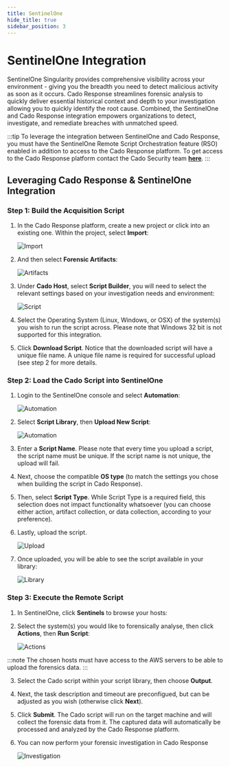 ```yaml
---
title: SentinelOne
hide_title: true
sidebar_position: 3
---
```


# SentinelOne Integration
SentinelOne Singularity provides comprehensive visibility across your environment - giving you the breadth you need to detect malicious activity as soon as it occurs. Cado Response streamlines forensic analysis to quickly deliver essential historical context and depth to your investigation allowing you to quickly identify the root cause. Combined, the SentinelOne and Cado Response integration empowers organizations to detect, investigate, and remediate breaches with unmatched speed. 

:::tip
To leverage the integration between SentinelOne and Cado Response, you must have the SentinelOne Remote Script Orchestration feature (RSO) enabled in addition to access to the Cado Response platform. To get access to the Cado Response platform contact the Cado Security team **[here](http://offers.cadosecurity.com/cado-s1-integration-get-in-touch)**. 
:::

## Leveraging Cado Response & SentinelOne Integration 

### Step 1: Build the Acquisition Script

1. In the Cado Response platform, create a new project or click into an existing one. Within the project, select **Import**:

	![Import](/img/s1-cado-reponse-project.png)

2. And then select **Forensic Artifacts**:

	![Artifacts](/img/s1-cado-response-forensic-artifacts.png)

3. Under **Cado Host**, select **Script Builder**, you will need to select the relevant settings based on your investigation needs and environment: 

	![Script](/img/s1-cado-response-script.png)

4. Select the Operating System (Linux, Windows, or OSX) of the system(s) you wish to run the script across. Please note that Windows 32 bit is not supported for this integration.

5. Click **Download Script**. Notice that the downloaded script will have a unique file name. A unique file name is required for successful upload (see step 2 for more details.


### Step 2: Load the Cado Script into SentinelOne 

1. Login to the SentinelOne console and select **Automation**:

	![Automation](/img/s1-run-script.png)

2. Select **Script Library**, then **Upload New Script**:
	
	![Automation](/img/s1-upload-script.png)

3. Enter a **Script Name**. Please note that every time you upload a script, the script name must be unique. If the script name is not unique, the upload will fail. 

4. Next, choose the compatible **OS type** (to match the settings you chose when building the script in Cado Response). 

5. Then, select **Script Type**. While Script Type is a required field, this selection does not impact functionality whatsoever (you can choose either action, artifact collection, or data collection, according to your preference). 

6. Lastly, upload the script. 

	![Upload](/img/s1-upload-new-script.png)

7. Once uploaded, you will be able to see the script available in your library:

	![Library](/img/s1-script-library.png)


### Step 3: Execute the Remote Script

1. In SentinelOne, click **Sentinels** to browse your hosts:
	
2. Select the system(s) you would like to forensically analyse, then click **Actions**, then **Run Script**:

	![Actions](/img/s1-actions.png)

:::note
The chosen hosts must have access to the AWS servers to be able to upload the forensics data.
:::

3. Select the Cado script within your script library, then choose **Output**. 

4. Next, the task description and timeout are preconfigued, but can be adjusted as you wish (otherwise click **Next**). 

5. Click **Submit**. 
The Cado script will run on the target machine and will collect the forensic data from it. The captured data will automatically be processed and analyzed by the Cado Response platform.
	
6. You can now perform your forensic investigation in Cado Response

	![Investigation](/img/s1-cado-response-investigate.png)
